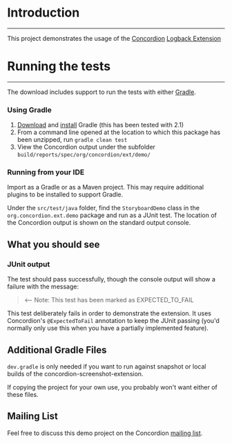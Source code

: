 # Introduction
------------

This project demonstrates the usage of the [Concordion](http://concordion.org) [Logback Extension](http://github.com/concordion/concordion-logback-extension) 

    
# Running the tests
---------------------------

The download includes support to run the tests with either <a href="http://www.gradle.org/">Gradle</a>.  
    
### Using Gradle
1. [Download](http://www.gradle.org/downloads.html) and [install](http://www.gradle.org/installation.html) Gradle (this has been tested with 2.1)
1. From a command line opened at the location to which this package has been unzipped, run `gradle clean test`
1. View the Concordion output under the subfolder `build/reports/spec/org/concordion/ext/demo/`
    
### Running from your IDE
Import as a Gradle or as a Maven project. This may require additional plugins to be installed to support Gradle.

Under the `src/test/java` folder, find the `StoryboardDemo` class in the `org.concordion.ext.demo` package and run as a JUnit test. The location of the Concordion output is shown on the standard output console.


What you should see
--------------------------------
    
### JUnit output
The test should pass successfully, though the console output will show a failure with the message:

> <-- Note: This test has been marked as EXPECTED_TO_FAIL

This test deliberately fails in order to demonstrate the extension.  It uses Concordion's `@ExpectedToFail` annotation to keep the JUnit passing (you'd normally only use this when you have a partially implemented feature).


Additional Gradle Files
-----------------------
`dev.gradle` is only needed if you want to run against snapshot or local builds of the concordion-screenshot-extension.

If copying the project for your own use, you probably won't want either of these files.


Mailing List
-----------------
Feel free to discuss this demo project on the Concordion [mailing list](https://groups.google.com/d/forum/concordion).
